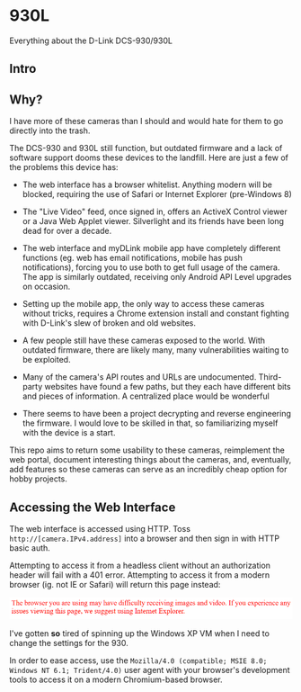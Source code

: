 # 930L
Everything about the D-Link DCS-930/930L

## Intro

## Why?

I have more of these cameras than I should and would hate for them to go directly into the trash.

The DCS-930 and 930L still function, but outdated firmware and a lack of software support dooms these devices to the landfill. Here are just a few of the problems this device has:

 - The web interface has a browser whitelist. Anything modern will be blocked, requiring the use of Safari or Internet Explorer (pre-Windows 8)

 - The "Live Video" feed, once signed in, offers an ActiveX Control viewer or a Java Web Applet viewer. Silverlight and its friends have been long dead for over a decade.

 - The web interface and myDLink mobile app have completely different functions (eg. web has email notifications, mobile has push notifications), forcing you to use both to get full usage of the camera. The app is similarly outdated, receiving only Android API Level upgrades on occasion.

 - Setting up the mobile app, the only way to access these cameras without tricks, requires a Chrome extension install and constant fighting with D-Link's slew of broken and old websites. 

 - A few people still have these cameras exposed to the world. With outdated firmware, there are likely many, many vulnerabilities waiting to be exploited.

 - Many of the camera's API routes and URLs are undocumented. Third-party websites have found a few paths, but they each have different bits and pieces of information. A centralized place would be wonderful

 - There seems to have been a project decrypting and reverse engineering the firmware. I would love to be skilled in that, so familiarizing myself with the device is a start.


This repo aims to return some usability to these cameras, reimplement the web portal, document interesting things about the cameras, and, eventually, add features so these cameras can serve as an incredibly cheap option for hobby projects.


## Accessing the Web Interface



The web interface is accessed using HTTP. Toss `http://[camera.IPv4.address]` into a browser and then sign in with HTTP basic auth. 

Attempting to access it from a headless client without an authorization header will fail with a 401 error. Attempting to access it from a modern browser (ig. not IE or Safari) will return this page instead:

<img src="./use_ie_nerd.png">

 I've gotten **so** tired of spinning up the Windows XP VM when I need to change the settings for the 930.

In order to ease access, use the `Mozilla/4.0 (compatible; MSIE 8.0; Windows NT 6.1; Trident/4.0)` user agent with your browser's development tools to access it on a modern Chromium-based browser.